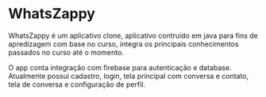 # WhatsZappy
WhatsZappy é um aplicativo clone, aplicativo contruído em java para fins de apredizagem com base no curso, integra os principais conhecimentos passados no curso até o momento.

O app conta integração com firebase para autenticação e database. Atualmente possui cadastro, login, tela principal com conversa e contato, tela de conversa e configuração de perfil.
